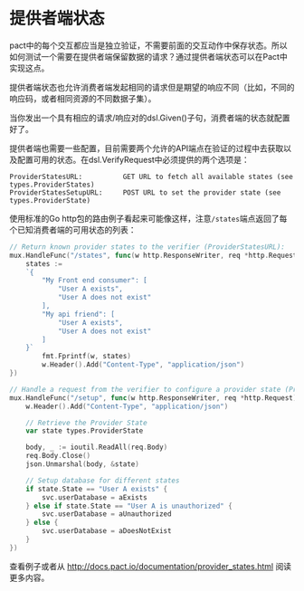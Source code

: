 # 提供者端状态

pact中的每个交互都应当是独立验证，不需要前面的交互动作中保存状态。所以如何测试一个需要在提供者端保留数据的请求？通过提供者端状态可以在Pact中实现这点。

提供者端状态也允许消费者端发起相同的请求但是期望的响应不同（比如，不同的响应码，或者相同资源的不同数据子集）。

当你发出一个具有相应的请求/响应对的dsl.Given()子句，消费者端的状态就配置好了。

提供者端也需要一些配置，目前需要两个允许的API端点在验证的过程中去获取以及配置可用的状态。在dsl.VerifyRequest中必须提供的两个选项是：

```
ProviderStatesURL: 		    GET URL to fetch all available states (see types.ProviderStates)
ProviderStatesSetupURL: 	POST URL to set the provider state (see types.ProviderState)
```

使用标准的Go http包的路由例子看起来可能像这样，注意`/states`端点返回了每个已知消费者端的可用状态的列表：

```go
// Return known provider states to the verifier (ProviderStatesURL):
mux.HandleFunc("/states", func(w http.ResponseWriter, req *http.Request) {
	states :=
	`{
		"My Front end consumer": [
			"User A exists",
			"User A does not exist"
		],
		"My api friend": [
			"User A exists",
			"User A does not exist"
		]
	}`
		fmt.Fprintf(w, states)
		w.Header().Add("Content-Type", "application/json")
})

// Handle a request from the verifier to configure a provider state (ProviderStatesSetupURL)
mux.HandleFunc("/setup", func(w http.ResponseWriter, req *http.Request) {
	w.Header().Add("Content-Type", "application/json")

	// Retrieve the Provider State
	var state types.ProviderState

	body, _ := ioutil.ReadAll(req.Body)
	req.Body.Close()
	json.Unmarshal(body, &state)

	// Setup database for different states
	if state.State == "User A exists" {
		svc.userDatabase = aExists
	} else if state.State == "User A is unauthorized" {
		svc.userDatabase = aUnauthorized
	} else {
		svc.userDatabase = aDoesNotExist
	}
})
```

查看例子或者从 http://docs.pact.io/documentation/provider_states.html 阅读更多内容。
